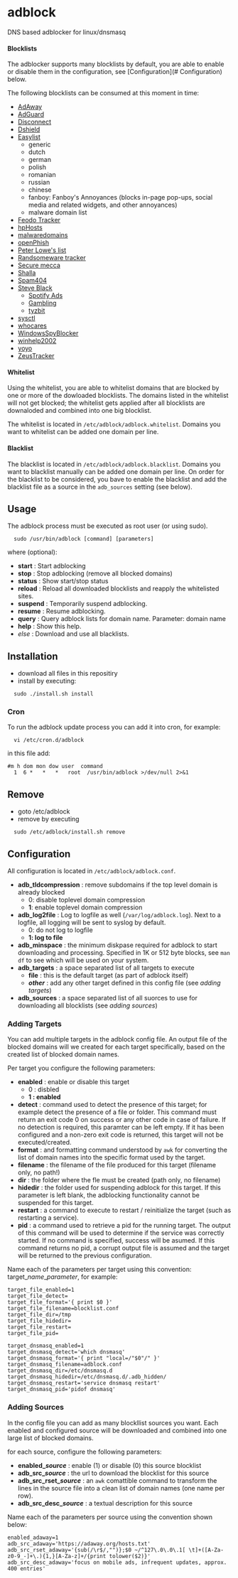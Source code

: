 # adblock
DNS based adblocker for linux/dnsmasq

#### Blocklists
The adblocker supports many blocklists by default, you are able to enable or disable them in the configuration, see [Configuration](# Configuration) below.

The following blocklists can be consumed at this moment in time:
* [AdAway](https://adaway.org/)
* [AdGuard](https://github.com/AdguardTeam/AdguardDNS)
* [Disconnect](https://s3.amazonaws.com/lists.disconnect.me/simple_malvertising.txt)
* [Dshield](https://secure.dshield.org/suspicious_domains.html)
* [Easylist](https://easylist.to/)
  * generic
  * dutch
  * german
  * polish
  * romanian
  * russian
  * chinese
  * fanboy: Fanboy's Annoyances (blocks in-page pop-ups, social media and related widgets, and other annoyances)
  * malware domain list
* [Feodo Tracker](https://feodotracker.abuse.ch/)
* [hpHosts](https://hosts-file.net/)
* [malwaredomains](https://mirror.cedia.org.ec/malwaredomains)
* [openPhish](https://openphish.com)
* [Peter Lowe's list](http://pgl.yoyo.org/adservers/)
* [Randsomeware tracker](https://ransomwaretracker.abuse.ch/)
* [Secure mecca](http://securemecca.com/)
* [Shalla](http://www.shallalist.de)
* [Spam404](https://github.com/Dawsey21/Lists)
* [Steve Black](https://github.com/StevenBlack/hosts)
  * [Spotify Ads](https://github.com/StevenBlack/hosts/tree/master/data/SpotifyAds)
  * [Gambling](https://github.com/StevenBlack/hosts/tree/master/extensions/gambling)
  * [tyzbit](https://github.com/StevenBlack/hosts/tree/master/data/tyzbit)
* [sysctl](http://sysctl.org/cameleon/)
* [whocares](http://someonewhocares.org/hosts)
* [WindowsSpyBlocker](https://github.com/crazy-max/WindowsSpyBlocker/tree/master/data/hosts/win10)
* [winhelp2002](http://winhelp2002.mvps.org/)
* [yoyo](https://pgl.yoyo.org/adservers/)
* [ZeusTracker](https://zeustracker.abuse.ch)


#### Whitelist
Using the whitelist, you are able to whitelist domains that are blocked by one or more of the dowloaded blocklists. The domains listed in the whitelist will not get blocked; the whitelist gets applied after all blocklists are downaloded and combined into one big blocklist.

The whitelist is located in `/etc/adblock/adblock.whitelist`. Domains you want to whitelist can be added one domain per line.

#### Blacklist
The blacklist is located in `/etc/adblock/adblock.blacklist`. Domains you want to blacklist manually can be added one domain per line.
On order for the blacklist to be considered, you bave to enable the blacklist and add the blacklist file as a source in the `adb_sources`  setting (see below).


## Usage
The adblock process must be executed as root user (or using sudo).

`  sudo /usr/bin/adblock [command] [parameters]`

where <command> (optional):
* **start** : Start adblocking
* **stop** : Stop adblocking (remove all blocked domains)
* **status** : Show start/stop status
* **reload** : Reload all downloaded blocklists and reapply the whitelisted sites.
* **suspend** : Temporarily suspend adblocking.
* **resume** : Resume adblocking.
* **query** : Query adblock lists for domain name. Parameter: domain name
* **help** : Show this help.
* _else_ : Download and use all blacklists.

## Installation
* download all files in this repositiry
* install by executing:

`  sudo ./install.sh install`

### Cron
To run the adblock update process you can add it into cron, for example:

`  vi /etc/cron.d/adblock`

in this file add:

```
#m h dom mon dow user  command
  1  6 *   *   *   root  /usr/bin/adblock >/dev/null 2>&1
 ```

## Remove
* goto /etc/adblock
* remove by executing

`  sudo /etc/adblock/install.sh remove`

## Configuration
All configuration is located in `/etc/adblock/adblock.conf`.

* **adb_tldcompression** : remove subdomains if the top level domain is already blocked
  * 0: disable toplevel domain compression
  * **1**: enable toplevel domain compression
* **adb_log2file** : Log to logfile as well (`/var/log/adblock.log`). Next to a logfile, all logging will be sent to syslog by default.
  * 0: do not log to logfile
  * **1: log to file**
* **adb_minspace** : the minimum diskpase required for adblock to start downloading and processing. Specified in 1K or 512 byte blocks, see `man df` to see which will be used on your system.
* **adb_targets** : a space separated list of all targets to execute
  * **file** : this is the default target (as part of adblock itself)
  * **_other_** : add any other target defined in this config file (see _adding targets_)
* **adb_sources** : a space separated list of all suorces to use for downloading all blocklists (see _adding sources_)

### Adding Targets
You can add multiple targets in the adblock config file. An output file of the blocked domains will we created for each target specifically, based on the created list of blocked domain names.

Per target you configure the following parameters:
* **enabled** : enable or disable this target
  * 0 : disbled
  * **1 : enabled**
* **detect** : command used to detect the presence of this target; for example detect the presence of a file or folder. This command must return an exit code 0 on success or any other code in case of failure. If no detection is required, this paramter can be left empty. If it has been configured and a non-zero exit code is returned, this target will not be executed/created.
* **format** : and formatting command understood by `awk` for converting the list of domain names into the specific format used by the target.
* **filename** : the filename of the file produced for this target (filename only, no path!)
* **dir** : the folder where the fle must be created (path only, no filename)
* **hidedir** : the folder used for suspending adblock for this target. If this parameter is left blank, the adblocking functionality cannot be suspended for this target.
* **restart** : a command to execute to restart / reinitialize the target (such as restarting a service).
* **pid** : a command used to retrieve a pid for the running target. The output of this command will be used to determine if the service was correctly started. If no command is specified, success will be asumed. If this command returns no pid, a corrupt output file is assumed and the target will be returned to the previous configuration.

Name each of the parameters per target using this convention: target\__name_\__parameter_, for example:
```
target_file_enabled=1
target_file_detect=
target_file_format='{ print $0 }'
target_file_filename=blocklist.conf
target_file_dir=/tmp
target_file_hidedir=
target_file_restart=
target_file_pid=

target_dnsmasq_enabled=1
target_dnsmasq_detect='which dnsmasq'
target_dnsmasq_format='{ print "local=/"$0"/" }'
target_dnsmasq_filename=adblock.conf
target_dnsmasq_dir=/etc/dnsmasq.d
target_dnsmasq_hidedir=/etc/dnsmasq.d/.adb_hidden/
target_dnsmasq_restart='service dnsmasq restart'
target_dnsmasq_pid='pidof dnsmasq'
```

### Adding Sources
In the config file you can add as many blockllist sources you want.
Each enabled and configured source will be downloaded and combined into one large list of blocked domains.

for each source, configure the following parameters:
* **enabled\__source_** : enable (1) or disable (0) this source blocklist
* **adb\_src\__source_** : the url to download the blocklist for this source
* **adb\_src\_rset\__source_** : an `awk`  comattible command to transform the lines in the source file into a clean list of domain names (one name per row).
* **adb\_src\_desc\__source_** : a textual description for this source


Name each of the parameters per source using the convention shown below:
```
enabled_adaway=1
adb_src_adaway='https://adaway.org/hosts.txt'
adb_src_rset_adaway='{sub(/\r$/,"")};$0 ~/^127\.0\.0\.1[ \t]+([A-Za-z0-9_-]+\.){1,}[A-Za-z]+/{print tolower($2)}'
adb_src_desc_adaway='focus on mobile ads, infrequent updates, approx. 400 entries'

```
